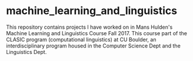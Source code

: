 # machine_learning_and_linguistics
This repository contains projects I have worked on in Mans Hulden's Machine Learning and Linguistics Course Fall 2017. This course part of the CLASIC program (computational linguistics) at CU Boulder, an interdisciplinary program housed in the Computer Science Dept and the Linguistics Dept.
